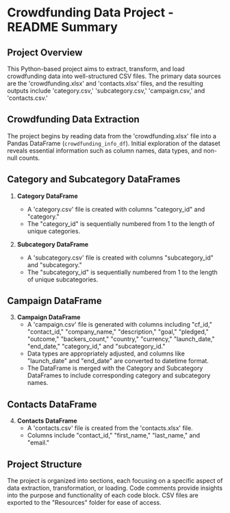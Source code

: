 # Crowdfunding Data Project - README Summary

## Project Overview

This Python-based project aims to extract, transform, and load crowdfunding data into well-structured CSV files. The primary data sources are the 'crowdfunding.xlsx' and 'contacts.xlsx' files, and the resulting outputs include 'category.csv,' 'subcategory.csv,' 'campaign.csv,' and 'contacts.csv.'

## Crowdfunding Data Extraction

The project begins by reading data from the 'crowdfunding.xlsx' file into a Pandas DataFrame (`crowdfunding_info_df`). Initial exploration of the dataset reveals essential information such as column names, data types, and non-null counts.

## Category and Subcategory DataFrames

1. **Category DataFrame**
   - A 'category.csv' file is created with columns "category_id" and "category."
   - The "category_id" is sequentially numbered from 1 to the length of unique categories.

2. **Subcategory DataFrame**
   - A 'subcategory.csv' file is created with columns "subcategory_id" and "subcategory."
   - The "subcategory_id" is sequentially numbered from 1 to the length of unique subcategories.

## Campaign DataFrame

3. **Campaign DataFrame**
   - A 'campaign.csv' file is generated with columns including "cf_id," "contact_id," "company_name," "description," "goal," "pledged," "outcome," "backers_count," "country," "currency," "launch_date," "end_date," "category_id," and "subcategory_id."
   - Data types are appropriately adjusted, and columns like "launch_date" and "end_date" are converted to datetime format.
   - The DataFrame is merged with the Category and Subcategory DataFrames to include corresponding category and subcategory names.

## Contacts DataFrame

4. **Contacts DataFrame**
   - A 'contacts.csv' file is created from the 'contacts.xlsx' file.
   - Columns include "contact_id," "first_name," "last_name," and "email."

## Project Structure

The project is organized into sections, each focusing on a specific aspect of data extraction, transformation, or loading. Code comments provide insights into the purpose and functionality of each code block. CSV files are exported to the "Resources" folder for ease of access.
